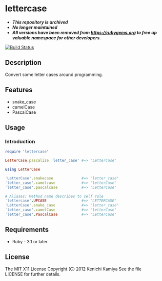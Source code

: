 lettercase
==========

- _**This repository is archived**_
- _**No longer maintained**_
- _**All versions have been removed from <https://rubygems.org> to free up valuable namespace for other developers**_.

[![Build Status](https://github.com/kachick/lettercase/actions/workflows/test_behaviors.yml/badge.svg?branch=main)](https://github.com/kachick/lettercase/actions/workflows/test_behaviors.yml/?branch=main)

Description
-----------

Convert some letter cases around programming.

Features
--------

* snake_case
* camelCase
* PascalCase

Usage
-----

### Introduction

```ruby
require 'lettercase'

LetterCase.pascalize 'letter_case' #=> "LetterCase"

using LetterCase

'LetterCase'.snakecase             #=> "letter_case"
'letter_case'.camelcase            #=> "letterCase"
'letter_case'.pascalcase           #=> "LetterCase"

# Aliases: Method name describes to self role
'lettercase'.UPCASE                #=> "LETTERCASE"
'LetterCase'.snake_case            #=> "letter_case"
'letter_case'.camelCase            #=> "letterCase"
'letter_case'.PascalCase           #=> "LetterCase"
```

Requirements
-------------

* Ruby - 3.1 or later

License
--------

The MIT X11 License
Copyright (C) 2012 Kenichi Kamiya
See the file LICENSE for further details.
